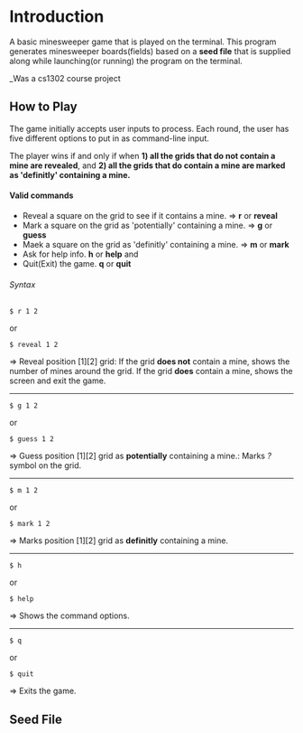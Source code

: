 # Introduction 
A basic minesweeper game that is played on the terminal.
This program generates minesweeper boards(fields) based on a **seed file** that is supplied along while launching(or running) the program on the terminal.


_Was a cs1302 course project 


## How to Play
The game initially accepts user inputs to process. Each round, the user has five different options to put in as command-line input.

The player wins if and only if when **1) all the grids that do not contain a mine are revealed**, and **2) all the grids that do contain a mine are marked as 'definitly' containing a mine.**

#### Valid commands
* Reveal a square on the grid to see if it contains a mine. => **r** or **reveal**
* Mark a square on the grid as 'potentially' containing a mine. => **g** or **guess**
* Maek a square on the grid as 'definitly' containing a mine. => **m** or **mark**
* Ask for help info. **h** or **help**
and
* Quit(Exit) the game. **q** or **quit**

###### Syntax
```
$ r 1 2
```
or
```
$ reveal 1 2
```
=> Reveal position [1][2] grid:
If the grid **does not** contain a mine, shows the number of mines around the grid.
If the grid **does** contain a mine, shows the <game over> screen and exit the game.
***
  
```
$ g 1 2
```
or
```
$ guess 1 2
```
=> Guess position [1][2] grid as **potentially** containing a mine.:
Marks _?_ symbol on the grid.
***

```
$ m 1 2
```
or
```
$ mark 1 2
```
=> Marks position [1][2] grid as **definitly** containing a mine.
***

```
$ h
```
or
```
$ help
```
=> Shows the command options.
***

```
$ q
```
or
```
$ quit
```
=> Exits the game.


## Seed File

